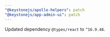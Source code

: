 ```yaml
---
"@keystonejs/apollo-helpers": patch
"@keystonejs/app-admin-ui": patch
---
```


Updated dependency `@types/react` to `^16.9.48`.
